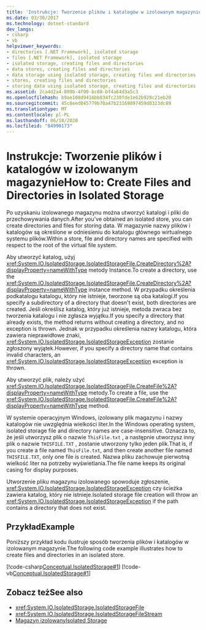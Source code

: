 ```yaml
---
title: 'Instrukcje: Tworzenie plików i katalogów w izolowanym magazynie'
ms.date: 03/30/2017
ms.technology: dotnet-standard
dev_langs:
- csharp
- vb
helpviewer_keywords:
- directories [.NET Framework], isolated storage
- files [.NET Framework], isolated storage
- isolated storage, creating files and directories
- data stores, creating files and directories
- data storage using isolated storage, creating files and directories
- stores, creating files and directories
- storing data using isolated storage, creating files and directories
ms.assetid: 2ca4d2a4-809b-4f00-bc08-bf4a64d3a5c3
ms.openlocfilehash: b9ae108d9416bb834fc230fde1e62b929c21eb20
ms.sourcegitcommit: 45c8eed045779b70a47b23169897459d0323dc89
ms.translationtype: MT
ms.contentlocale: pl-PL
ms.lasthandoff: 06/18/2020
ms.locfileid: "84990173"
---
```

# <a name="how-to-create-files-and-directories-in-isolated-storage"></a><span data-ttu-id="b2e5e-102">Instrukcje: Tworzenie plików i katalogów w izolowanym magazynie</span><span class="sxs-lookup"><span data-stu-id="b2e5e-102">How to: Create Files and Directories in Isolated Storage</span></span>

<span data-ttu-id="b2e5e-103">Po uzyskaniu izolowanego magazynu można utworzyć katalogi i pliki do przechowywania danych.</span><span class="sxs-lookup"><span data-stu-id="b2e5e-103">After you've obtained an isolated store, you can create directories and files for storing data.</span></span> <span data-ttu-id="b2e5e-104">W magazynie nazwy plików i katalogów są określone w odniesieniu do katalogu głównego wirtualnego systemu plików.</span><span class="sxs-lookup"><span data-stu-id="b2e5e-104">Within a store, file and directory names are specified with respect to the root of the virtual file system.</span></span>  
  
 <span data-ttu-id="b2e5e-105">Aby utworzyć katalog, użyj <xref:System.IO.IsolatedStorage.IsolatedStorageFile.CreateDirectory%2A?displayProperty=nameWithType> metody Instance.</span><span class="sxs-lookup"><span data-stu-id="b2e5e-105">To create a directory, use the <xref:System.IO.IsolatedStorage.IsolatedStorageFile.CreateDirectory%2A?displayProperty=nameWithType> instance method.</span></span> <span data-ttu-id="b2e5e-106">W przypadku określenia podkatalogu katalogu, który nie istnieje, tworzone są oba katalogi.</span><span class="sxs-lookup"><span data-stu-id="b2e5e-106">If you specify a subdirectory of a directory that doesn't exist, both directories are created.</span></span> <span data-ttu-id="b2e5e-107">Jeśli określisz katalog, który już istnieje, metoda zwraca bez tworzenia katalogu i nie zgłasza wyjątku.</span><span class="sxs-lookup"><span data-stu-id="b2e5e-107">If you specify a directory that already exists, the method returns without creating a directory, and no exception is thrown.</span></span> <span data-ttu-id="b2e5e-108">Jednak w przypadku określenia nazwy katalogu, która zawiera nieprawidłowe znaki, <xref:System.IO.IsolatedStorage.IsolatedStorageException> zostanie zgłoszony wyjątek.</span><span class="sxs-lookup"><span data-stu-id="b2e5e-108">However, if you specify a directory name that contains invalid characters, an <xref:System.IO.IsolatedStorage.IsolatedStorageException> exception is thrown.</span></span>  
  
 <span data-ttu-id="b2e5e-109">Aby utworzyć plik, należy użyć <xref:System.IO.IsolatedStorage.IsolatedStorageFile.CreateFile%2A?displayProperty=nameWithType> metody.</span><span class="sxs-lookup"><span data-stu-id="b2e5e-109">To create a file, use  the <xref:System.IO.IsolatedStorage.IsolatedStorageFile.CreateFile%2A?displayProperty=nameWithType> method.</span></span>  
  
 <span data-ttu-id="b2e5e-110">W systemie operacyjnym Windows, izolowany plik magazynu i nazwy katalogów nie uwzględnia wielkości liter.</span><span class="sxs-lookup"><span data-stu-id="b2e5e-110">In the Windows operating system, isolated storage file and directory names are case-insensitive.</span></span> <span data-ttu-id="b2e5e-111">Oznacza to, że jeśli utworzysz plik o nazwie `ThisFile.txt` , a następnie utworzysz inny plik o nazwie `THISFILE.TXT` , zostanie utworzony tylko jeden plik.</span><span class="sxs-lookup"><span data-stu-id="b2e5e-111">That is, if you create a file named `ThisFile.txt`, and then create another file named `THISFILE.TXT`, only one file is created.</span></span> <span data-ttu-id="b2e5e-112">Nazwa pliku zachowuje pierwotną wielkość liter na potrzeby wyświetlania.</span><span class="sxs-lookup"><span data-stu-id="b2e5e-112">The file name keeps its original casing for display purposes.</span></span>  

 <span data-ttu-id="b2e5e-113">Utworzenie pliku magazynu izolowanego spowoduje zgłoszenie, <xref:System.IO.IsolatedStorage.IsolatedStorageException> czy ścieżka zawiera katalog, który nie istnieje.</span><span class="sxs-lookup"><span data-stu-id="b2e5e-113">Isolated storage file creation will throw an <xref:System.IO.IsolatedStorage.IsolatedStorageException> if the path contains a directory that does not exist.</span></span>
  
## <a name="example"></a><span data-ttu-id="b2e5e-114">Przykład</span><span class="sxs-lookup"><span data-stu-id="b2e5e-114">Example</span></span>  
 <span data-ttu-id="b2e5e-115">Poniższy przykład kodu ilustruje sposób tworzenia plików i katalogów w izolowanym magazynie.</span><span class="sxs-lookup"><span data-stu-id="b2e5e-115">The following code example illustrates how to create files and directories in an isolated store.</span></span>  
  
 [!code-csharp[Conceptual.IsolatedStorage#1](../../../samples/snippets/csharp/VS_Snippets_CLR/conceptual.isolatedstorage/cs/source.cs#1)]
 [!code-vb[Conceptual.IsolatedStorage#1](../../../samples/snippets/visualbasic/VS_Snippets_CLR/conceptual.isolatedstorage/vb/source.vb#1)]  
  
## <a name="see-also"></a><span data-ttu-id="b2e5e-116">Zobacz też</span><span class="sxs-lookup"><span data-stu-id="b2e5e-116">See also</span></span>

- <xref:System.IO.IsolatedStorage.IsolatedStorageFile>
- <xref:System.IO.IsolatedStorage.IsolatedStorageFileStream>
- [<span data-ttu-id="b2e5e-117">Magazyn izolowany</span><span class="sxs-lookup"><span data-stu-id="b2e5e-117">Isolated Storage</span></span>](isolated-storage.md)
